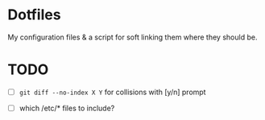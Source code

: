 # Dotfiles
My configuration files & a script for soft linking them where they should be.

# TODO
- [ ] `git diff --no-index X Y` for collisions with [y/n] prompt
- [ ] which /etc/* files to include?

